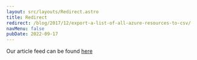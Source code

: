 ```yaml
---
layout: src/layouts/Redirect.astro
title: Redirect
redirect: /blog/2017/12/export-a-list-of-all-azure-resources-to-csv/
navMenu: false
pubDate: 2022-09-17
---
```

<div>
Our article feed can be found <a href="/blog/2017/12/export-a-list-of-all-azure-resources-to-csv/">here</a>
</div>
